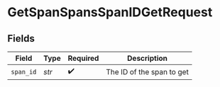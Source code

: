 # GetSpanSpansSpanIDGetRequest


## Fields

| Field                     | Type                      | Required                  | Description               |
| ------------------------- | ------------------------- | ------------------------- | ------------------------- |
| `span_id`                 | *str*                     | :heavy_check_mark:        | The ID of the span to get |
